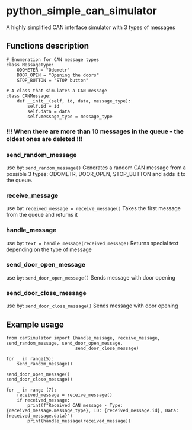# python_simple_can_simulator
A highly simplified CAN interface simulator with 3 types of messages

## Functions description
```
# Enumeration for CAN message types
class MessageType:
    ODOMETER = "Odometr"
    DOOR_OPEN = "Opening the doors"
    STOP_BUTTON = "STOP button"
```
```
# A class that simulates a CAN message
class CANMessage:
    def __init__(self, id, data, message_type):
        self.id = id
        self.data = data
        self.message_type = message_type
```
### !!! When there are more than 10 messages in the queue - the oldest ones are deleted !!!

### send_random_message
  use by: ``` send_random_message() ```
  Generates a random CAN message from a possible 3 types: ODOMETR, DOOR_OPEN, STOP_BUTTON and adds it to the queue.

### receive_message
  use by: ``` received_message = receive_message() ```
  Takes the first message from the queue and returns it

### handle_message
  use by: ``` text = handle_message(received_message) ```
  Returns special text depending on the type of message

### send_door_open_message
  use by: ``` send_door_open_message() ```
  Sends message with door opening

### send_door_close_message
  use by: ``` send_door_close_message() ```
  Sends message with door opening

## Example usage
```
from canSimulator import (handle_message, receive_message, send_random_message, send_door_open_message,
                          send_door_close_message)

for _ in range(5):
    send_random_message()

send_door_open_message()
send_door_close_message()

for _ in range (7):
    received_message = receive_message()
    if received_message:
        print(f"Received CAN message - Type: {received_message.message_type}, ID: {received_message.id}, Data: {received_message.data}")
        print(handle_message(received_message))

```



